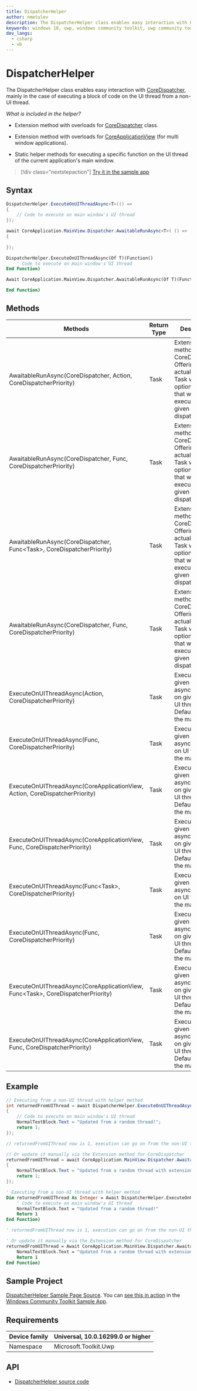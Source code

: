 ```yaml
---
title: DispatcherHelper
author: nmetulev
description: The DispatcherHelper class enables easy interaction with CoreDispatcher, mainly in the case of executing a block of code on the UI thread from a non-UI thread.
keywords: windows 10, uwp, windows community toolkit, uwp community toolkit, uwp toolkit, DispatcherHelper
dev_langs:
  - csharp
  - vb
---
```


# DispatcherHelper

The DispatcherHelper class enables easy interaction with [CoreDispatcher](/uwp/api/Windows.UI.Core.CoreDispatcher), mainly in the case of executing a block of code on the UI thread from a non-UI thread.

_What is included in the helper?_

- Extension method with overloads for [CoreDispatcher](/uwp/api/Windows.UI.Core.CoreDispatcher) class.

- Extension method with overloads for [CoreApplicationView](/uwp/api/Windows.ApplicationModel.Core.CoreApplicationView) (for multi window applications).

- Static helper methods for executing a specific function on the UI thread of the current application's main window.

> [!div class="nextstepaction"]
> [Try it in the sample app](uwpct://Helpers?sample=DispatcherHelper)

## Syntax

```csharp
DispatcherHelper.ExecuteOnUIThreadAsync<T>(() =>
{
    // Code to execute on main window's UI thread
});

await CoreApplication.MainView.Dispatcher.AwaitableRunAsync<T>( () =>
{
    
});
```
```vb
DispatcherHelper.ExecuteOnUIThreadAsync(Of T)(Function()
    ' Code to execute on main window's UI thread
End Function)

Await CoreApplication.MainView.Dispatcher.AwaitableRunAsync(Of T)(Function()

End Function)
```

## Methods

|                                      Methods                                       | Return Type |                                                                Description                                                                |
|------------------------------------------------------------------------------------|-------------|-------------------------------------------------------------------------------------------------------------------------------------------|
|         AwaitableRunAsync(CoreDispatcher, Action, CoreDispatcherPriority)          |    Task     | Extension method for CoreDispatcher. Offering an actual awaitable Task with optional result that will be executed on the given dispatcher |
|          AwaitableRunAsync(CoreDispatcher, Func, CoreDispatcherPriority)           |    Task     | Extension method for CoreDispatcher. Offering an actual awaitable Task with optional result that will be executed on the given dispatcher |
|      AwaitableRunAsync(CoreDispatcher, Func<Task<T>>, CoreDispatcherPriority)      |   Task<T>   | Extension method for CoreDispatcher. Offering an actual awaitable Task with optional result that will be executed on the given dispatcher |
|          AwaitableRunAsync(CoreDispatcher, Func, CoreDispatcherPriority)           |   Task<T>   | Extension method for CoreDispatcher. Offering an actual awaitable Task with optional result that will be executed on the given dispatcher |
|               ExecuteOnUIThreadAsync(Action, CoreDispatcherPriority)               |    Task     |                    Execute the given function asynchronously on given view's UI thread. Default view is the main view                     |
|                ExecuteOnUIThreadAsync(Func, CoreDispatcherPriority)                |    Task     |                                  Execute the given function asynchronously on UI thread of the main view                                  |
|    ExecuteOnUIThreadAsync(CoreApplicationView, Action, CoreDispatcherPriority)     |    Task     |                    Execute the given function asynchronously on given view's UI thread. Default view is the main view                     |
|     ExecuteOnUIThreadAsync(CoreApplicationView, Func, CoreDispatcherPriority)      |    Task     |                    Execute the given function asynchronously on given view's UI thread. Default view is the main view                     |
|           ExecuteOnUIThreadAsync(Func<Task<T>>, CoreDispatcherPriority)            |   Task<T>   |                                  Execute the given function asynchronously on UI thread of the main view                                  |
|              ExecuteOnUIThreadAsync(Func<T>, CoreDispatcherPriority)               |   Task<T>   |                    Execute the given function asynchronously on given view's UI thread. Default view is the main view                     |
| ExecuteOnUIThreadAsync(CoreApplicationView, Func<Task<T>>, CoreDispatcherPriority) |   Task<T>   |                    Execute the given function asynchronously on given view's UI thread. Default view is the main view                     |
|     ExecuteOnUIThreadAsync(CoreApplicationView, Func, CoreDispatcherPriority)      |   Task<T>   |                    Execute the given function asynchronously on given view's UI thread. Default view is the main view                     |

## Example

```csharp
// Executing from a non-UI thread with helper method
int returnedFromUIThread = await DispatcherHelper.ExecuteOnUIThreadAsync<int>(() =>
{
    // Code to execute on main window's UI thread
    NormalTextBlock.Text = "Updated from a random thread!";
    return 1;
});

// returnedFromUIThread now is 1, execution can go on from the non-UI thread

// Or update it manually via the Extension method for CoreDispatcher
returnedFromUIThread = await CoreApplication.MainView.Dispatcher.AwaitableRunAsync<int>(() =>
{
    NormalTextBlock.Text = "Updated from a random thread with extension method!";
    return 1;
});
```
```vb
' Executing from a non-UI thread with helper method
Dim returnedFromUIThread As Integer = Await DispatcherHelper.ExecuteOnUIThreadAsync(Of Integer)(Function()
    ' Code to execute on main window's UI thread
    NormalTextBlock.Text = "Updated from a random thread!"
    Return 1
End Function)

' returnedFromUIThread now is 1, execution can go on from the non-UI thread

' Or update it manually via the Extension method for CoreDispatcher
returnedFromUIThread = Await CoreApplication.MainView.Dispatcher.AwaitableRunAsync(Of Integer)(Function()
    NormalTextBlock.Text = "Updated from a random thread with extension method!"
    Return 1
End Function)
```

## Sample Project

[DispatcherHelper Sample Page Source](https://github.com/Microsoft/WindowsCommunityToolkit//tree/master/Microsoft.Toolkit.Uwp.SampleApp/SamplePages/DispatcherHelper). You can [see this in action](uwpct://Helpers?sample=DispatcherHelper) in the [Windows Community Toolkit Sample App](http://aka.ms/uwptoolkitapp).

## Requirements

| Device family | Universal, 10.0.16299.0 or higher |
| --- | --- |
| Namespace | Microsoft.Toolkit.Uwp |

## API

* [DispatcherHelper source code](https://github.com/Microsoft/WindowsCommunityToolkit//blob/master/Microsoft.Toolkit.Uwp/Helpers/DispatcherHelper.cs)